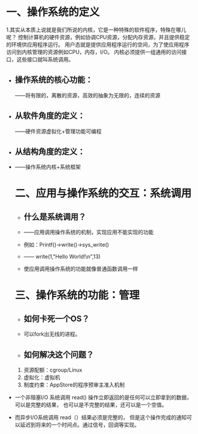 #  						一、操作系统的定义

1.其实从本质上说就是我们所说的内核，它是一种特殊的软件程序，特殊在哪儿呢？ 控制计算机的硬件资源，例如协调CPU资源，分配内存资源，并且提供稳定的环境供应用程序运行。 用户态就是提供应用程序运行的空间，为了使应用程序访问到内核管理的资源例如CPU，内存，I/O。 内核必须提供一组通用的访问接口，这些接口就叫系统调用。

- ## 操作系统的核心功能：

  ——将有限的，离散的资源，高效的抽象为无限的，连续的资源

- ##  从软件角度的定义：

  ——硬件资源虚拟化+管理功能可编程

- ## 从结构角度的定义：

- ——操作系统内核+系统框架

  # 二、应用与操作系统的交互：系统调用
  
  - ## 什么是系统调用？
  
  - ——应用调用操作系统的机制，实现应用不能实现的功能
  
  - 例如：Printf()->write()->sys_write()
  
  - ——    write(1,"Hello World!\n",13)
  
  - 使应用调用操作系统的功能就像普通函数调用一样
  
  
  
  # 三、操作系统的功能：管理
  
  - ## 如何卡死一个OS？
  
  - 可以fork出无线的进程。
  
  - ## 如何解决这个问题？
  
  1. 资源配额：cgroup/Linux
  2. 虚拟化：虚拟机
  3. 制度约束：AppStore的程序预审主准入机制

- 一个非阻塞I/O 系统调用 read() 操作立即返回的是任何可以立即拿到的数据， 可以是完整的结果， 也可以是不完整的结果，还可以是一个空值。
- 而异步I/O系统调用 read（）结果必须是完整的， 但是这个操作完成的通知可以延迟到将来的一个时间点。通过信号，回调等实现。

